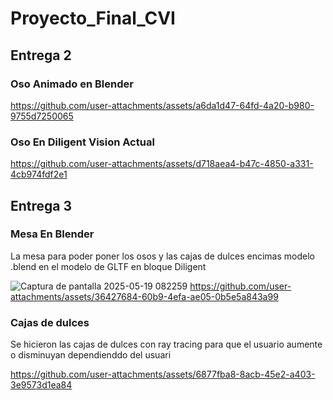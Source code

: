 # Proyecto_Final_CVI


## Entrega 2
### Oso Animado en Blender

https://github.com/user-attachments/assets/a6da1d47-64fd-4a20-b980-9755d7250065


### Oso En Diligent Vision Actual

https://github.com/user-attachments/assets/d718aea4-b47c-4850-a331-4cb974fdf2e1


## Entrega 3


### Mesa En Blender
La mesa para poder poner los osos y las cajas de dulces encimas modelo .blend en el modelo de GLTF en bloque Diligent 

![Captura de pantalla 2025-05-19 082259](https://github.com/user-attachments/assets/578a9881-88fc-4756-94ed-c0d46713579c)
https://github.com/user-attachments/assets/36427684-60b9-4efa-ae05-0b5e5a843a99

### Cajas de dulces
Se hicieron las cajas de dulces con ray tracing para que el usuario aumente o disminuyan dependienddo del usuari

https://github.com/user-attachments/assets/6877fba8-8acb-45e2-a403-3e9573d1ea84





